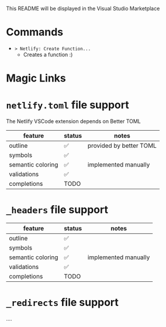 This README will be displayed in the Visual Studio Marketplace

# Commands

- `> Netlify: Create Function...`
  - Creates a function :)

# Magic Links

# `netlify.toml` file support

The Netlify VSCode extension depends on Better TOML

| feature           | status | notes                   |
| ----------------- | ------ | ----------------------- |
| outline           | ✅     | provided by better TOML |
| symbols           | ✅     |                         |
| semantic coloring | ✅     | implemented manually    |
| validations       | ✅     |                         |
| completions       | TODO   |                         |

# `_headers` file support

| feature           | status | notes                |
| ----------------- | ------ | -------------------- |
| outline           | ✅     |                      |
| symbols           | ✅     |                      |
| semantic coloring | ✅     | implemented manually |
| validations       | ✅     |                      |
| completions       | TODO   |                      |

# `_redirects` file support

....
